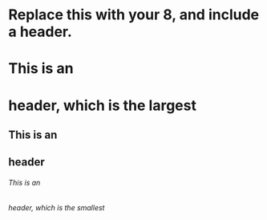 # Replace this with your 8, and include a header.
# This is an <h1> header, which is the largest
## This is an <h2> header
###### This is an <h6> header, which is the smallest
